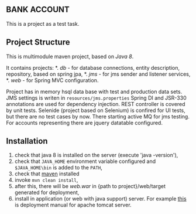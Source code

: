 ## BANK ACCOUNT

This is a project as a test task.

## Project Structure

This is multimodule maven project, based on *Java 8*.

It contains projects:
*. *db* - for database connections, entity description, repository, based on spring jpa,
*. *jms* - for jms sender and listener services,
*. *web* - for Spring MVC configuration.

Project has in memory hsql data base with test and production data sets.
JMS settings is writen in `resources/jms.properties`
Spring DI and JSR-330 annotations are used for dependency injection.
REST controller is covered by unit tests.
Selenide (project based on Selenium) is confired for UI tests, but there are no test cases by now.
There starting active MQ for jms testing.
For accounts representing there are jquery datatable configured.

## Installation

1. check that java 8 is installed on the server (execute 'java -version'),
1. check that `JAVA_HOME` environment variable configured and `$JAVA_HOME\bin` is added to the `PATH`,
1. check that [maven](https://maven.apache.org/download.cgi) installed
1. invoke `mvn clean install`,
1. after this, there will be *web.war* in {path to project}/web/target generated for deployment,
1. install in application (or web with java support) server. For example [this](https://tomcat.apache.org/tomcat-6.0-doc/deployer-howto.html) is deployment manual for apache tomcat server.

